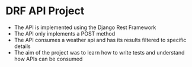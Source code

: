 # DRF API Project
- The API is implemented using the Django Rest Framework
- The API only implements a POST method
- The API consumes a weather api and has its results filtered to specific details
- The aim of the project was to learn how to write tests and understand how APIs can be consumed
